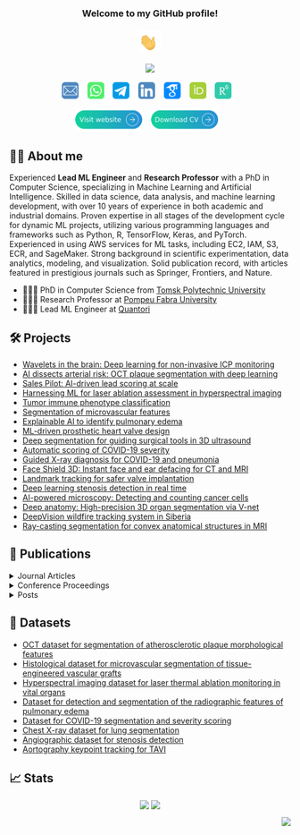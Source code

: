 <h3 align="center">
  Welcome to my GitHub profile!<br/><br/>
  <img src="media/waving_hand.gif" width="40px" height="40px">
</h3>

<!-- Typing SVG -->
<p align="center">
  <a href="https://github.com/ViacheslavDanilov"><img src="https://readme-typing-svg.herokuapp.com?font=montserrat+&size=20&duration=3500&color=2492D4&center=true&vCenter=true&width=500&lines=Skilled++Machine++Learning++Developer;Competent++in++Data++Science;PhD++in++Computer++Science;10%2B++years++of++coding++experience;Proficient++in++Medical++Imaging"></a>
</p>

<!-- Social icons section -->
<p align="center">
    <a href="mailto:viacheslav.v.danilov@gmail.com"><img width="30px" alt="Email" title="Email" src="media/email.png"/></a>
    &#8287;&#8287;
    <a href="https://wa.me/+79521825567"><img width="30px" alt="WhatsApp" title="WhatsApp" src="media/whatsapp.png"/></a>
    &#8287;&#8287;
    <a href="https://t.me/ballmaske"><img width="30px" alt="Telegram" title="Telegram" src="media/telegram.png"/></a>
    &#8287;&#8287;
    <a href="https://www.linkedin.com/in/viacheslav-danilov/"><img width="30px" alt="LinkedIn" title="LinkedIn" src="media/linkedin.png"/></a>
    &#8287;&#8287;
    <a href="https://scholar.google.com/citations?user=SJidGZkAAAAJ&hl=en"><img width="30px" alt="Google Scholar" title="Google Scholar" src="media/google_scholar.png"/></a>
    &#8287;&#8287;
    <a href="https://orcid.org/0000-0002-1413-1381"><img width="30px" alt="ORCID" title="ORCID" src="media/orcid.png"/></a>
    &#8287;&#8287;
    <a href="https://www.researchgate.net/profile/Viacheslav-Danilov-2"><img width="30px" alt="Research Gate" title="Research Gate" src="media/rg.png"/></a>
    &#8287;&#8287;
</p>

<!-- Personal website and CV -->
<p align="center">
    <a href="https://sites.google.com/view/viacheslav-danilov"><img width="120px" alt="Personal Webpage" title="Personal Webpage" src="media/website.svg"/></a>
    &#8287;&#8287;
    <a href="https://drive.google.com/uc?export=download&id=1jYs54eFCYc367ZKhWjH1Xfry4_sFI7Ir"><img width="120px" alt="PCV" title="CV" src="media/cv.svg"/></a>
    &#8287;&#8287;
</p>

## 🧑‍💻 About me

Experienced **Lead ML Engineer** and **Research Professor** with a PhD in Computer Science, specializing in Machine Learning and Artificial Intelligence. Skilled in data science, data analysis, and machine learning development, with over 10 years of experience in both academic and industrial domains. Proven expertise in all stages of the development cycle for dynamic ML projects, utilizing various programming languages and frameworks such as Python, R, TensorFlow, Keras, and PyTorch. Experienced in using AWS services for ML tasks, including EC2, IAM, S3, ECR, and SageMaker. Strong background in scientific experimentation, data analytics, modeling, and visualization. Solid publication record, with articles featured in prestigious journals such as Springer, Frontiers, and Nature.

- 👨🏻‍🎓 PhD in Computer Science from [Tomsk Polytechnic University](https://tpu.ru/en/)
- 👨🏻‍🔬 Research Professor at [Pompeu Fabra University](https://www.upf.edu/en/home)
- 👨🏻‍💻 Lead ML Engineer at [Quantori](https://www.quantori.com/)

## 🛠️ Projects

- [Wavelets in the brain: Deep learning for non-invasive ICP monitoring](https://vdanilov.com/wavelets-in-the-brain/)
- [AI dissects arterial risk: OCT plaque segmentation with deep learning](https://vdanilov.com/ai-dissects-arterial-risk/)
- [Sales Pilot: AI-driven lead scoring at scale](https://vdanilov.com/sales-pilot/)
- [Harnessing ML for laser ablation assessment in hyperspectral imaging](https://vdanilov.com/harnessing-ml-for-laser-ablation/)
- [Tumor immune phenotype classification](https://vdanilov.com/tumor-immune-phenotype-classification/)
- [Segmentation of microvascular features](https://vdanilov.com/segmentation-of-microvascular-features/)
- [Explainable AI to identify pulmonary edema](https://vdanilov.com/explainable-ai-to-identify-pulmonary-edema/)
- [ML-driven prosthetic heart valve design](https://vdanilov.com/ml-driven-prosthetic-heart-valve-design/)
- [Deep segmentation for guiding surgical tools in 3D ultrasound](https://vdanilov.com/deep-segmentation-for-guiding-surgical-tools/)
- [Automatic scoring of COVID-19 severity](https://vdanilov.com/automatic-scoring-of-covid-severity/)
- [Guided X-ray diagnosis for COVID-19 and pneumonia](https://vdanilov.com/guided-x-ray-diagnosis/)
- [Face Shield 3D: Instant face and ear defacing for CT and MRI](https://vdanilov.com/face-shield-3d/)
- [Landmark tracking for safer valve implantation](https://vdanilov.com/landmark-tracking/)
- [Deep learning stenosis detection in real time](https://vdanilov.com/deep-learning-stenosis-detection/)
- [AI-powered microscopy: Detecting and counting cancer cells](https://vdanilov.com/ai-powered-microscopy/)
- [Deep anatomy: High-precision 3D organ segmentation via V-net](https://vdanilov.com/deep-anatomy/)
- [DeepVision wildfire tracking system in Siberia](https://vdanilov.com/deepvision-wildfire-tracking/)
- [Ray-casting segmentation for convex anatomical structures in MRI](https://vdanilov.com/ray-casting-segmentation/)

## 📖 Publications

<details><summary>Journal Articles</summary>

|                                                                                Title                                                                                |                                                           Journal                                                            | Quartile | IF  | Year |
|:-------------------------------------------------------------------------------------------------------------------------------------------------------------------:|:----------------------------------------------------------------------------------------------------------------------------:|:--------:|:---:|:----:|
|           [Segmentation and quantification of atherosclerotic plaques in optical coherence tomography](https://doi.org/10.1016/j.compbiomed.2025.111061)            |         [Computers in Biology and Medicine](https://www.sciencedirect.com/journal/computers-in-biology-and-medicine)         |    Q1    | 7.7 | 2025 |
|        [Uncovering unstable plaques: deep learning segmentation in optical coherence tomography](https://computeroptics.ru/eng/KO/Annot/KO49-5/490510e.html)        |                                 [Computer Optics](https://computeroptics.ru/eng/index.html)                                  |    Q3    | 1.2 | 2025 |
|              [Advancing laser ablation assessment in hyperspectral imaging through machine learning](https://doi.org/10.1016/j.compbiomed.2024.108849)              |         [Computers in Biology and Medicine](https://www.sciencedirect.com/journal/computers-in-biology-and-medicine)         |    Q1    | 7.7 | 2024 |
| [ML-driven segmentation of microvascular features during histological examination of tissue-engineered vascular grafts](https://doi.org/10.3389/fbioe.2024.1411680) |    [Frontiers in Bioengineering and Biotechnology](https://www.frontiersin.org/journals/bioengineering-and-biotechnology)    |    Q1    | 5.7 | 2024 |
|                            [Explainable AI to identify radiographic features of pulmonary edema](https://doi.org/10.1093/radadv/umae003)                            |                                    [Radiology Advances](https://academic.oup.com/radadv)                                     |    -     |  -  | 2024 |
|          [Perfect prosthetic heart valve: generative design with machine learning, modeling, and optimization](https://doi.org/10.3389/fbioe.2023.1238130)          |    [Frontiers in Bioengineering and Biotechnology](https://www.frontiersin.org/journals/bioengineering-and-biotechnology)    |    Q1    | 5.7 | 2023 |
|                        [Use of semi-synthetic data for catheter segmentation improvement](https://doi.org/10.1016/j.compmedimag.2023.102188)                        | [Computerized Medical Imaging and Graphics](https://www.sciencedirect.com/journal/computerized-medical-imaging-and-graphics) |    Q1    | 7.4 | 2023 |
|              [FABRIKx: tackling the inverse kinematics problem of continuum robots with variable curvature](https://doi.org/10.3390/robotics11060128)               |                                      [Robotics](https://www.mdpi.com/journal/robotics)                                       |    Q1    | 3.4 | 2022 |
|            [Automatic scoring of COVID-19 severity in X-ray imaging based on a novel deep learning workflow](https://doi.org/10.1038/s41598-022-15013-z)            |                                  [Nature Scientific Reports](https://www.nature.com/srep/)                                   |    Q1    | 5.0 | 2022 |
|                         [Indirect supervision applied to COVID-19 and pneumonia classification](https://doi.org/10.1016/j.imu.2021.100835)                          |                [Informatics in Medicine](https://www.journals.elsevier.com/informatics-in-medicine-unlocked)                 |    Q2    | 3.5 | 2022 |
|         [Aortography keypoint tracking for transcatheter aortic valve implantation based on multi-task learning](https://doi.org/10.3389/fcvm.2021.697737)          |             [Frontiers in Cardiovascular Medicine](https://www.frontiersin.org/journals/cardiovascular-medicine)             |    Q1    | 5.8 | 2021 |
|                     [Real-time coronary artery stenosis detection based on modern neural networks](https://doi.org/10.1038/s41598-021-87174-2)                      |                                  [Nature Scientific Reports](https://www.nature.com/srep/)                                   |    Q1    | 5.0 | 2021 |
|                       [Analysis of deep neural networks for detection of coronary artery stenosis](https://doi.org/10.1134/S0361768821030038)                       |                         [Programming and Computer Software](https://www.springer.com/journal/11086)                          |    Q3    | 1.4 | 2021 |
|                         [Segmentation based on propagation of dynamically changing superpixels](https://doi.org/10.1134/S0361768820030044)                          |                         [Programming and Computer Software](https://www.springer.com/journal/11086)                          |    Q3    | 1.4 | 2020 |
|                             [Feature selection algorithm based on PDF/PMF area difference](https://doi.org/10.1016/j.bspc.2019.101681)                              |  [Biomedical Signal Processing and Control](https://www.sciencedirect.com/journal/biomedical-signal-processing-and-control)  |    Q1    | 5.1 | 2019 |
|             [Efficient workflow for automatic segmentation of the right heart based on 2D echocardiography](https://doi.org/10.1007/s10554-018-1314-4)              |                  [International Journal of Cardiovascular Imaging](https://www.springer.com/journal/10554)                   |    Q2    | 2.3 | 2018 |
</details>

<details><summary>Conference Proceedings</summary>

|                                                                                   Title                                                                                    |                                                                             Conference                                                                              |           City           | Year |
|:--------------------------------------------------------------------------------------------------------------------------------------------------------------------------:|:-------------------------------------------------------------------------------------------------------------------------------------------------------------------:|:------------------------:|:----:|
|                  [Non-invasive intracranial pressure estimation from cerebral blood flow dynamics using wavelet-based deep learning](https://doi.org/ABC)                  |                 [European Conferences on Biomedical Optics](https://www.optica.org/events/topical_meetings/european_conferences_biomedical_optics/)                 |     Munich, Germany      | 2025 |
| [Intracranial pressure and cerebral blood flow pulse dynamics in patients with idiopathic normal pressure hydrocephalus during Katzman infusion test](https://doi.org/XYZ) |                 [European Conferences on Biomedical Optics](https://www.optica.org/events/topical_meetings/european_conferences_biomedical_optics/)                 |     Munich, Germany      | 2025 |
| [Hybrid convolutional and recurrent neural network for non-invasive intracranial pressure estimation from cerebral blood flow](https://doi.org/10.1364/BRAIN.2024.BTu3C.7) |                           [Optica Biophotonics Congress: Biomedical Optics](https://opg.optica.org/conference.cfm?meetingid=163&yr=2024)                            |   Miami, United States   | 2024 |
|     [Boosting segmentation accuracy of the deep learning models based on the synthetic data generation](https://doi.org/10.5194/isprs-archives-XLIV-2-W1-2021-33-2021)     | [Photogrammetric and computer vision techniques for video surveillance, biometrics and biomedicine](https://isprs-archives.copernicus.org/articles/XLIV-2-W1-2021/) |      Moscow, Russia      | 2021 |
|            [Comparative study of deep learning models for automatic coronary stenosis detection in X-ray angiography](http://ceur-ws.org/Vol-2744/paper75.pdf)             |                                                          [GraphiCon](https://www.graphicon.ru/en/node/208)                                                          | Saint Petersburg, Russia | 2020 |
|                           [Motion planning algorithm for continuum robots bending over obstacles](https://doi.org/10.1109/CTS48763.2019.8973282)                           |                            [International Conference on Control in Technical Systems](https://etu.ru/en/university/conferences/cts2019)                             | Saint Petersburg, Russia | 2020 |
|                             [Ray-based segmentation algorithm for medical imaging](https://doi.org/10.5194/isprs-archives-XLII-2-W12-37-2019)                              |   [Photogrammetric and computer vision techniques for video surveillance, biometrics and biomedicine](https://isprs-archives.copernicus.org/articles/XLII-2-W12/)   |      Moscow, Russia      | 2019 |
|                                [Inverse kinematics for steerable concentric continuum robots](https://doi.org/10.1007/978-981-13-9267-2_8)                                 |                                       [International Conference on Electromechanics and Robotics](https://guap.ru/en/zavread)                                       |      Kursk, Russia       | 2019 |
|                             [FABRIK-based inverse kinematics for multi-section continuum robots](https://ieeexplore.ieee.org/document/8624888)                             |                                                  [Mechatronika](https://mechatronika.fel.cvut.cz/2018/index.html)                                                   |   Brno, Czech Republic   | 2019 |
</details>

<details><summary>Posts</summary>

|                                                                                                    Title                                                                                                     |    Source     | Year |
|:------------------------------------------------------------------------------------------------------------------------------------------------------------------------------------------------------------:|:-------------:|:----:|
|                                               [Testing AI low-code platforms: What actually worked and what didn’t](https://symfa.com/blog/ai-low-code-tools)                                                |  Symfa Blog   | 2025 |
|           [The future of business challenges: People + AI or People vs AI](https://www.linkedin.com/posts/viacheslav-danilov_the-future-of-business-challenges-activity-7315342704802959379-spfI)            |   LinkedIn    | 2025 |
|                                      [Freelance tech trends: Top IT skills, pay rates, and regional demand](https://symfa.com/blog/top-skills-in-demand-in-gig-economy)                                      |  Symfa Blog   | 2025 |
|                                    [Freelance pricing trends: Industry, location, and expertise insights](https://symfa.com/blog/insights-and-trends-in-the-gig-economy)                                     |  Symfa Blog   | 2025 |
| [Transforming chaotic data into clarity: Practical insights and a streamlined pipeline](https://medium.com/@symfa_stories/from-data-chaos-to-clarity-streamlining-a-freelance-platform-dataset-96534c6af1fc) |    Medium     | 2024 |
|                     [Harnessing AI for histopathology: A leap towards precision medicine](https://quantori.com/blog/harnessing-ai-for-histopathology-a-leap-towards-precision-medicine)                      | Quantori Blog | 2024 |
</details>

## 📁 Datasets

- [OCT dataset for segmentation of atherosclerotic plaque morphological features](https://doi.org/10.5281/zenodo.14478209)
- [Histological dataset for microvascular segmentation of tissue-engineered vascular grafts](https://doi.org/10.5281/zenodo.10838383)
- [Hyperspectral imaging dataset for laser thermal ablation monitoring in vital organs](https://doi.org/10.5281/zenodo.10444212)
- [Dataset for detection and segmentation of the radiographic features of pulmonary edema](https://doi.org/10.5281/zenodo.8383776)
- [Dataset for COVID-19 segmentation and severity scoring](https://data.mendeley.com/datasets/36fjrg9s69/1)
- [Chest X-ray dataset for lung segmentation](https://data.mendeley.com/datasets/8gf9vpkhgy/1)
- [Angiographic dataset for stenosis detection](https://data.mendeley.com/datasets/ydrm75xywg/2)
- [Aortography keypoint tracking for TAVI](https://data.mendeley.com/datasets/pgynfy766g/2)

## 📈 Stats

<p align="center">
    <a href="https://github.com/ViacheslavDanilov"><img src="https://github-readme-stats.vercel.app/api?username=ViacheslavDanilov&include_all_commits=true&show_icons=true&hide_border=false" align="center" height="175" ></a>
    <a href="https://github.com/ViacheslavDanilov"><img src='https://github-readme-stats.vercel.app/api/top-langs/?username=ViacheslavDanilov&hide=jupyter%20notebook&card_width=250&layout=compact&hide_border=false' align="center" height="175" ></a>
</p>

<!-- View counter -->
<p align="right">
  <a href="https://github.com/ViacheslavDanilov"><img src="https://komarev.com/ghpvc/?username=ViacheslavDanilov&style=for-the-badge"></a>
</p>
